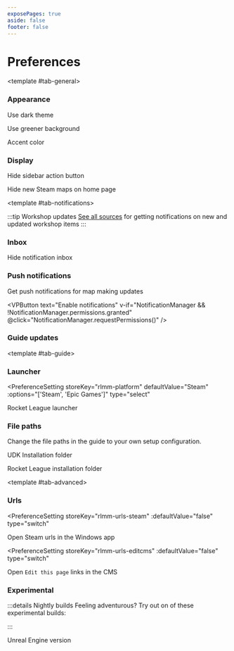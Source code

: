 ```yaml
---
exposePages: true
aside: false
footer: false
---
```


# Preferences

<script setup>
import { useCssVar } from '@vueuse/core'
import { useNotifications, useStorage, ListWindow, WatchSubscriptionManager } from '../../lib/'

const NotificationManager = useNotifications()
const storage = useStorage()
</script>

<TabsWindow :activeTabStyle="{ backgroundColor: 'var(--vp-c-bg-soft)' }" :tabs="['general', 'notifications', 'guide', 'advanced']">

<template #tab-general>

### Appearance

<PreferenceSetting :isAppearance="true" storeKey="">

Use dark theme
</PreferenceSetting>

<PreferenceSetting storeKey="rlmm-bg-green" documentClassToToggle="green-bg">

Use greener background
</PreferenceSetting>

<PreferenceSetting storeKey="rlmm-accent-color" type="color" cssVariable="--vp-c-brand-1">

Accent color
</PreferenceSetting>

### Display

<PreferenceSetting storeKey="rlmm-hide-action">

Hide sidebar action button
</PreferenceSetting>

<PreferenceSetting storeKey="rlmm-home-hidesteam">

Hide new Steam maps on home page
</PreferenceSetting>
</template>

<template #tab-notifications>

:::tip Workshop updates
[See all sources](https://swagbot.pages.dev/feeds) for getting notifications on new and updated workshop items
:::

### Inbox

<PreferenceSetting storeKey="rlmm-hide-navinbox">

Hide notification inbox
</PreferenceSetting>

### Push notifications

Get push notifications for map making updates

<VPButton
    text="Enable notifications"
    v-if="NotificationManager && !NotificationManager.permissions.granted"
    @click="NotificationManager.requestPermissions()"
/>
<div v-else-if="NotificationManager">
<VPButton
    text="Send test notification"
    theme="alt"
    v-if="NotificationManager.hasPermission"
    @click="NotificationManager.showNotification('Notification', {
        icon: '/icons/logo_rlmm_round_144.png',
        body: 'Your notifications are working'
    })"
/>

### Guide updates

<!-- <PreferenceSetting storeKey="rlmm-push-all">

On any changed file
</PreferenceSetting>

:::details Watch individual pages

Get only a notification when one of the selected pages is updated

<PreferenceSetting
    :storeKey="`rlmm-page-${page.replace(/\//g, '_').replace('.md', '')}`"
    v-for="page in $frontmatter.pages"
    :key="page"
    type="switch"
>

/{{ page.replace('index.md', '').replace('.md', '') }}
</PreferenceSetting>
::: -->

<WatchSubscriptionManager
    :subscription="{}"
    :settings="{
        watchAll: { text: 'On any changed file', key: 'rlmm-push-all' },
        watchPages: {
            title: 'Watch individual pages',
            description: 'Get only a notification when one of the selected pages is updated',
            prefix: 'rlmm-page-',
        }
    }"
/>

</div>
</template>

<template #tab-guide>

### Launcher

<PreferenceSetting
    storeKey="rlmm-platform"
    defaultValue="Steam"
    :options="['Steam', 'Epic Games']"
    type="select"
>

Rocket League launcher
</PreferenceSetting>

### File paths

Change the file paths in the guide to your own setup configuration.

<PreferenceSetting storeKey="rlmm-path-udk" defaultValue="C:\UDK\RLMM\" type="input">

UDK Installation folder
</PreferenceSetting>

<PreferenceSetting storeKey="rlmm-path-rl" defaultValue="C:\Games\SteamApps\common\rocketleague\" type="input">

Rocket League installation folder
</PreferenceSetting>

</template>

<template #tab-advanced>

### Urls

<PreferenceSetting
    storeKey="rlmm-urls-steam"
    :defaultValue="false"
    type="switch"
>

Open Steam urls in the Windows app
</PreferenceSetting>

<PreferenceSetting
    storeKey="rlmm-urls-editcms"
    :defaultValue="false"
    type="switch"
>

Open `Edit this page` links in the CMS
</PreferenceSetting>

### Experimental

:::details Nightly builds
Feeling adventurous? Try out on of these experimental builds:

<ListWindow :groupByCategory="true" categoryKey="environment" dataUrl="https://docs.rocketleaguemapmaking.workers.dev/deployments">
    <template #default="{ item }">
        <VPLink :href="item.url" :noIcon="true">
            <ActionBlock>
                <template #left>
                    {{ item.branch }}@{{ item.id }}
                </template>
            </ActionBlock>
        </VPLink>
    </template>
</ListWindow>
:::

<PreferenceSetting storeKey="rlmm-use-editor" defaultValue="UDK" type="select" :options="['UDK']">

Unreal Engine version
</PreferenceSetting>

</template>

</TabsWindow>
